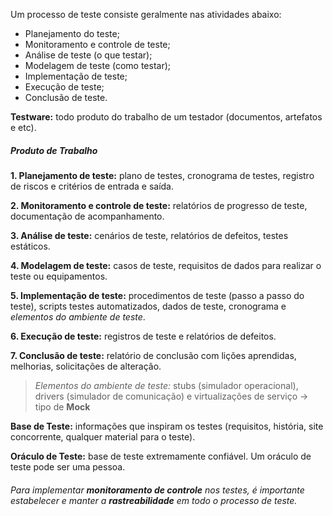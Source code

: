 
Um processo de teste consiste geralmente nas atividades abaixo:

- Planejamento do teste;
- Monitoramento e controle de teste;
- Análise de teste (o que testar);
- Modelagem de teste (como testar);
- Implementação de teste;
- Execução de teste;
- Conclusão de teste.

**Testware:** todo produto do trabalho de um testador (documentos, artefatos e etc).

##### Produto de Trabalho

**1. Planejamento de teste:** plano de testes, cronograma de testes, registro de riscos e critérios de entrada e saída.

**2. Monitoramento e controle de teste:** relatórios de progresso de teste, documentação de acompanhamento.

**3. Análise de teste:** cenários de teste, relatórios de defeitos, testes estáticos.

**4. Modelagem de teste:** casos de teste, requisitos de dados para realizar o teste ou equipamentos.

**5. Implementação de teste:** procedimentos de teste (passo a passo do teste), scripts testes automatizados, dados de teste, cronograma e *elementos do ambiente de teste*.

**6. Execução de teste:** registros de teste e relatórios de defeitos.

**7. Conclusão de teste:** relatório de conclusão com lições aprendidas, melhorias, solicitações de alteração.


> *Elementos do ambiente de teste:* stubs (simulador operacional), drivers (simulador de comunicação) e virtualizações de serviço -> tipo de **Mock** 


**Base de Teste:** informações que inspiram os testes (requisitos, história, site concorrente, qualquer material para o teste). 

**Oráculo de Teste:** base de teste extremamente confiável. Um oráculo de teste pode ser uma pessoa.

###### Para implementar **monitoramento de controle** nos testes, é importante estabelecer e manter a **rastreabilidade** em todo o processo de teste. 

